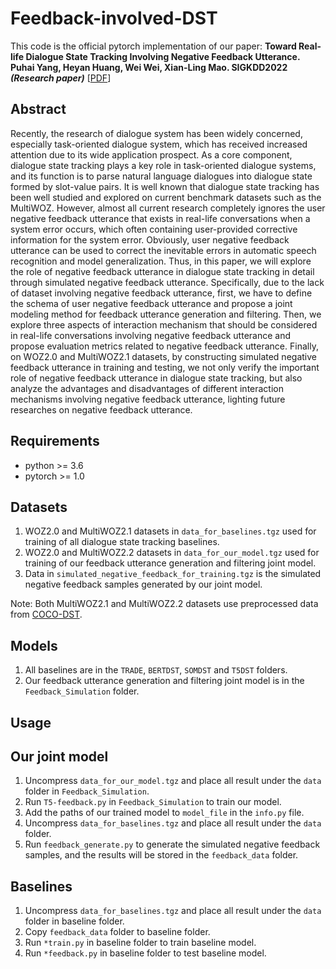 # Feedback-involved-DST

This code is the official pytorch implementation of our paper: **Toward Real-life Dialogue State Tracking Involving Negative Feedback Utterance. Puhai Yang, Heyan Huang, Wei Wei, Xian-Ling Mao. SIGKDD2022 *(Research paper)***  [[PDF](https://dl.acm.org/doi/10.1145/3534678.3539385)]

## Abstract
Recently, the research of dialogue system has been widely concerned, especially task-oriented dialogue system, which has received increased attention due to its wide application prospect. As a core component, dialogue state tracking plays a key role in task-oriented dialogue systems, and its function is to parse natural language dialogues into dialogue state formed by slot-value pairs. It is well known that dialogue state tracking has been well studied and explored on current benchmark datasets such as the MultiWOZ. However, almost all current research completely ignores the user negative feedback utterance that exists in real-life conversations when a system error occurs, which often containing user-provided corrective information for the system error. Obviously, user negative feedback utterance can be used to correct the inevitable errors in automatic speech recognition and model generalization. Thus, in this paper, we will explore the role of negative feedback utterance in dialogue state tracking in detail through simulated negative feedback utterance. Specifically, due to the lack of dataset involving negative feedback utterance, first, we have to define the schema of user negative feedback utterance and propose a joint modeling method for feedback utterance generation and filtering. Then, we explore three aspects of interaction mechanism that should be considered in real-life conversations involving negative feedback utterance and propose evaluation metrics related to negative feedback utterance. Finally, on WOZ2.0 and MultiWOZ2.1 datasets, by constructing simulated negative feedback utterance in training and testing, we not only verify the important role of negative feedback utterance in dialogue state tracking, but also analyze the advantages and disadvantages of different interaction mechanisms involving negative feedback utterance, lighting future researches on negative feedback utterance.

## Requirements
* python >= 3.6
* pytorch >= 1.0

## Datasets

1. WOZ2.0 and MultiWOZ2.1 datasets in ```data_for_baselines.tgz``` used for training of all dialogue state tracking baselines.
2. WOZ2.0 and MultiWOZ2.2 datasets in ```data_for_our_model.tgz``` used for training of our feedback utterance generation and filtering joint model.
3. Data in ```simulated_negative_feedback_for_training.tgz``` is the simulated negative feedback samples generated by our joint model.

Note: Both MultiWOZ2.1 and MultiWOZ2.2 datasets use preprocessed data from [COCO-DST](https://github.com/salesforce/coco-dst).

## Models

1. All baselines are in the ```TRADE```, ```BERTDST```, ```SOMDST``` and ```T5DST``` folders.
2. Our feedback utterance generation and filtering joint model is in the ```Feedback_Simulation``` folder.

## Usage

## Our joint model
1. Uncompress ```data_for_our_model.tgz``` and place all result under the ```data``` folder in ```Feedback_Simulation```.
2. Run ```T5-feedback.py``` in ```Feedback_Simulation``` to train our model.
3. Add the paths of our trained model to ```model_file``` in the ```info.py``` file.
4. Uncompress ```data_for_baselines.tgz``` and place all result under the ```data``` folder.
5. Run ```feedback_generate.py``` to generate the simulated negative feedback samples, and the results will be stored in the ```feedback_data``` folder.

## Baselines
1. Uncompress ```data_for_baselines.tgz``` and place all result under the ```data``` folder in baseline folder.
2. Copy ```feedback_data``` folder to baseline folder.
2. Run ```*train.py``` in baseline folder to train baseline model.
3. Run ```*feedback.py``` in baseline folder to test baseline model.

